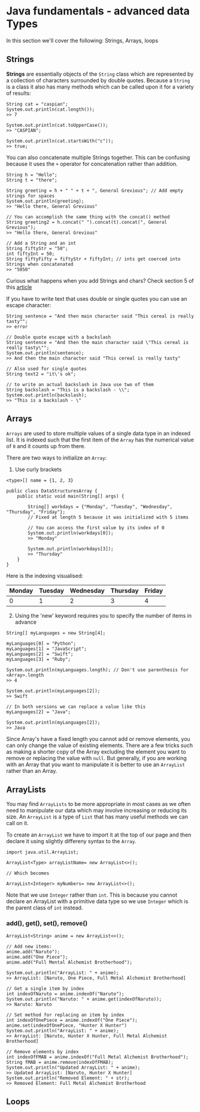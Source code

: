 # Java fundamentals - advanced data Types

In this section we'll cover the following: Strings, Arrays, loops

## Strings

**Strings** are essentially objects of the `String` class which are represented by a collection of characters surrounded by double quotes. Because a `String` is a class it also has many methods which can be called upon it for a variety of results:

```
String cat = "caspian";
System.out.println(cat.length());
>> 7

System.out.println(cat.toUpperCase());
>> "CASPIAN";

System.out.println(cat.startsWith("c"));
>> true;

```

You can also concatenate multiple Strings together. This can be confusing because it uses the `+` operator for concatenation rather than addition.

```
String h = "Hello";
String t = "there";

String greeting = h + " " + t + ", General Grevious"; // Add empty strings for spaces
System.out.println(greeting);
>> "Hello there, General Grevious"

// You can accomplish the same thing with the concat() method
String greeting2 = h.concat(" ").concat(t).concat(", General Grevious");
>> "Hello there, General Grevious"

// Add a String and an int
String fiftyStr = "50";
int fiftyInt = 50;
String fiftyFifty = fiftyStr + fiftyInt; // ints get coerced into Strings when concatenated
>> "5050"
```

Curious what happens when you add Strings and chars? Check section 5 of this [article](https://www.baeldung.com/java-char-vs-string)

If you have to write text that uses double or single quotes you can use an escape character:

```
String sentence = "And then main character said "This cereal is really tasty"";
>> error

// Double quote escape with a backslash
String sentence = "And then the main character said \"This cereal is really tasty\"";
System.out.println(sentence);
>> And then the main character said "This cereal is really tasty"

// Also used for single quotes
String text2 = "it\'s ok";

// to write an actual backslash in Java use two of them
String backslash = "This is a backslash - \\";
System.out.println(backslash);
>> "This is a backslash - \"
```

## Arrays

`Arrays` are used to store multiple values of a single data type in an indexed list. It is indexed such that the first item of the `Array` has the numerical value of `0` and it counts up from there.

There are two ways to initialize an `Array`:

1. Use curly brackets

```
<type>[] name = {1, 2, 3}

public class DataStructuresArray {
    public static void main(String[] args) {

        String[] workdays = {"Monday", "Tuesday", "Wednesday", "Thursday", "Friday"};
        // Fixed at length 5 because it was initialized with 5 items

        // You can access the first value by its index of 0
        System.out.println(workdays[0]);
        >> "Monday"

        System.out.println(workdays[3]);
        >> "Thursday"
    }
}
```

Here is the indexing visualised:

| Monday | Tuesday | Wednesday | Thursday | Friday |
| ------ | ------- | --------- | -------- | ------ |
| 0      | 1       | 2         | 3        | 4      |

2. Using the 'new' keyword requires you to specify the number of items in advance

```
String[] myLanguages = new String[4];

myLanguages[0] = "Python";
myLanguages[1] = "JavaScript";
myLanguages[2] = "Swift";
myLanguages[3] = "Ruby";

System.out.println(myLanguages.length); // Don't use parenthesis for <Array>.length
>> 4

System.out.println(myLanguages[2]);
>> Swift

// In both versions we can replace a value like this
myLanguages[2] = "Java";

System.out.println(myLanguages[2]);
>> Java
```

Since Array's have a fixed length you cannot add or remove elements, you can only change the value of existing elements. There are a few tricks such as making a shorter copy of the Array excluding the element you want to remove or replacing the value with `null`. But generally, if you are working with an Array that you want to manipulate it is better to use an `ArrayList` rather than an Array.

## ArrayLists

You may find `ArrayLists` to be more appropriate in most cases as we often need to manipulate our data which may involve increasing or reducing its size. An `ArrayList` is a type of `List` that has many useful methods we can call on it.

To create an `ArrayList` we have to import it at the top of our page and then declare it using slightly differeny syntax to the `Array`.

```
import java.util.ArrayList;

ArrayList<Type> arrayListName= new ArrayList<>();

// Which becomes

ArrayList<Integer> myNumbers= new ArrayList<>();

```

Note that we use `Integer` rather than `int`. This is because you cannot declare an ArrayList with a primitive data type so we use `Integer` which is the parent class of `int` instead.

### add(), get(), set(), remove()

```
ArrayList<String> anime = new ArrayList<>();

// Add new items:
anime.add("Naruto");
anime.add("One Piece");
anime.add("Full Mental Alchemist Brotherhood");

System.out.println("ArrayList: " + anime);
>> ArrayList: [Naruto, One Piece, Full Metal Alchemist Brotherhood]

// Get a single item by index
int indexOfNaruto = anime.indexOf("Naruto");
System.out.println("Naruto: " + anime.get(indexOfNaruto));
>> Naruto: Naruto

// Set method for replacing an item by index
int indexOfOnePiece = anime.indexOf("One Piece");
anime.set(indexOfOnePiece, "Hunter X Hunter")
System.out.println("ArrayList: " + anime);
>> ArrayList: [Naruto, Hunter X Hunter, Full Metal Alchemist Brotherhood]

// Remove elements by index
int indexOfFMAB = anime.indexOf("Full Metal Alchemist Brotherhood");
String fMAB = anime.remove(indexOfFMAB);
System.out.println("Updated ArrayList: " + anime);
>> Updated ArrayList: [Naruto, Hunter X Hunter]
System.out.println("Removed Element: " + str);
>> Removed Element: Full Metal Alchemist Brotherhood
```

## Loops
